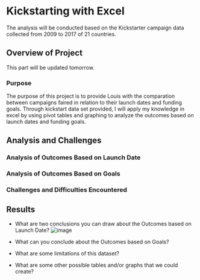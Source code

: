 # Kickstarting with Excel
The analysis will be conducted based on the Kickstarter campaign data collected from 2009 to 2017 of 21 countries.
## Overview of Project
This part will be updated tomorrow.
### Purpose
The purpose of this project is to provide Louis with the comparation between campaigns faired in relation to their launch dates and funding goals. Through kickstart data set provided, I will apply my knowledge in excel by using pivot tables and graphing to analyze the outcomes based on launch dates and funding goals.
## Analysis and Challenges

### Analysis of Outcomes Based on Launch Date

### Analysis of Outcomes Based on Goals

### Challenges and Difficulties Encountered

## Results

- What are two conclusions you can draw about the Outcomes based on Launch Date?
![image](https://user-images.githubusercontent.com/100484606/158025850-19701e47-02d6-4673-9372-1abf910dc39a.png)

- What can you conclude about the Outcomes based on Goals?

- What are some limitations of this dataset?

- What are some other possible tables and/or graphs that we could create?
